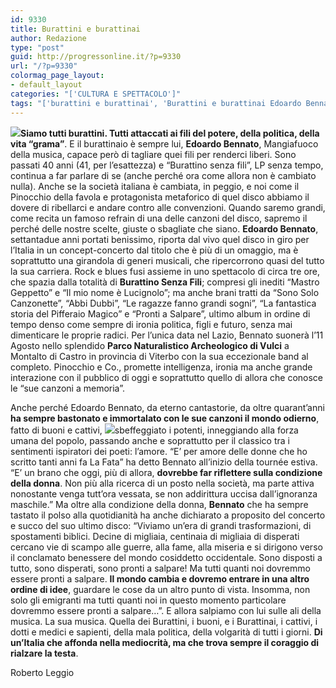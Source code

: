 ```yaml
---
id: 9330
title: Burattini e burattinai
author: Redazione
type: "post"
guid: http://progressonline.it/?p=9330
url: "/?p=9330"
colormag_page_layout:
- default_layout
categories: "['CULTURA E SPETTACOLO']"
tags: "['burattini e burattinai', 'Burattini e burattinai Edoardo Bennato', 'Edoardo Bennato', 'musica', 'musica italiana']"
---
```


![](https://progressonline.it/wp-content/uploads/2018/07/edoardo-bennato_3-272x300.jpg)**Siamo tutti burattini. Tutti attaccati ai fili del potere, della politica, della vita “grama”**. E il burattinaio è sempre lui, **Edoardo Bennato**, Mangiafuoco della musica, capace però di tagliare quei fili per renderci liberi. Sono passati 40 anni (41, per l’esattezza) e “Burattino senza fili”, LP senza tempo, continua a far parlare di se (anche perché ora come allora non è cambiato nulla). Anche se la società italiana è cambiata, in peggio, e noi come il Pinocchio della favola e protagonista metaforico di quel disco abbiamo il dovere di ribellarci e andare contro alle convenzioni. Quando saremo grandi, come recita un famoso refrain di una delle canzoni del disco, sapremo il perché delle nostre scelte, giuste o sbagliate che siano. **Edoardo Bennato**, settantadue anni portati benissimo, riporta dal vivo quel disco in giro per l’Italia in un concept-concerto dal titolo che è più di un omaggio, ma è soprattutto una girandola di generi musicali, che ripercorrono quasi del tutto la sua carriera. Rock e blues fusi assieme in uno spettacolo di circa tre ore, che spazia dalla totalità di **Burattino Senza Fili**; compresi gli inediti “Mastro Geppetto” e “Il mio nome è Lucignolo”; ma anche brani tratti da “Sono Solo Canzonette”, “Abbi Dubbi”, “Le ragazze fanno grandi sogni”, “La fantastica storia del Pifferaio Magico” e “Pronti a Salpare”, ultimo album in ordine di tempo denso come sempre di ironia politica, figli e futuro, senza mai dimenticare le proprie radici. Per l’unica data nel Lazio, Bennato suonerà l’11 Agosto nello splendido **Parco Naturalistico Archeologico di Vulci** a Montalto di Castro in provincia di Viterbo con la sua eccezionale band al completo. Pinocchio e Co., promette intelligenza, ironia ma anche grande interazione con il pubblico di oggi e soprattutto quello di allora che conosce le “sue canzoni a memoria”.

Anche perché Edoardo Bennato, da eterno cantastorie, da oltre quarant’anni **ha sempre bastonato e immortalato con le sue canzoni il mondo odierno**, fatto di buoni e cattivi, ![](https://progressonline.it/wp-content/uploads/2018/07/edoardo-bennato-_2-235x300.jpg)sbeffeggiato i potenti, inneggiando alla forza umana del popolo, passando anche e soprattutto per il classico tra i sentimenti ispiratori dei poeti: l’amore. “E’ per amore delle donne che ho scritto tanti anni fa La Fata” ha detto Bennato all’inizio della tournée estiva. “E’ un brano che oggi, più di allora, **dovrebbe far riflettere sulla condizione della donna**. Non più alla ricerca di un posto nella società, ma parte attiva nonostante venga tutt’ora vessata, se non addirittura uccisa dall’ignoranza maschile.” Ma oltre alla condizione della donna, **Bennato** che ha sempre tastato il polso alla quotidianità ha anche dichiarato a proposito del concerto e succo del suo ultimo disco: “Viviamo un’era di grandi trasformazioni, di spostamenti biblici. Decine di migliaia, centinaia di migliaia di disperati cercano vie di scampo alle guerre, alla fame, alla miseria e si dirigono verso il conclamato benessere del mondo cosiddetto occidentale. Sono disposti a tutto, sono disperati, sono pronti a salpare! Ma tutti quanti noi dovremmo essere pronti a salpare. **Il mondo cambia e dovremo entrare in una altro ordine di idee**, guardare le cose da un altro punto di vista. Insomma, non solo gli emigranti ma tutti quanti noi in questo momento particolare dovremmo essere pronti a salpare…”. E allora salpiamo con lui sulle ali della musica. La sua musica. Quella dei Burattini, i buoni, e i Burattinai, i cattivi, i dotti e medici e sapienti, della mala politica, della volgarità di tutti i giorni. **Di un’Italia che affonda nella mediocrità, ma che trova sempre il coraggio di rialzare la testa**.

Roberto Leggio